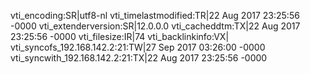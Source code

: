 vti_encoding:SR|utf8-nl
vti_timelastmodified:TR|22 Aug 2017 23:25:56 -0000
vti_extenderversion:SR|12.0.0.0
vti_cacheddtm:TX|22 Aug 2017 23:25:56 -0000
vti_filesize:IR|74
vti_backlinkinfo:VX|
vti_syncofs_192.168.142.2\:21:TW|27 Sep 2017 03:26:00 -0000
vti_syncwith_192.168.142.2\:21:TX|22 Aug 2017 23:25:56 -0000
